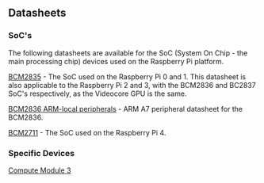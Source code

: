 ## Datasheets

### SoC's

The following datasheets are available for the SoC (System On Chip - the main processing chip) devices used on the Raspberry Pi platform.

[BCM2835](bcm2835/BCM2835-ARM-Peripherals.pdf) - The SoC used on the Raspberry Pi 0 and 1. This datasheet is also applicable to the Raspberry Pi 2 and 3, with the BCM2836 and BC2837 SoC's respectively, as the Videocore GPU is the same.

[BCM2836 ARM-local peripherals](bcm2836/QA7_rev3.4.pdf) - ARM A7 peripheral datasheet for the BCM2836.

[BCM2711](bcm2711/rpi_DATA_2711_1p0.pdf) - The SoC used on the Raspberry Pi 4.



### Specific Devices

[Compute Module 3](../computemodule/datasheets/rpi_DATA_CM3plus_1p0.pdf)

